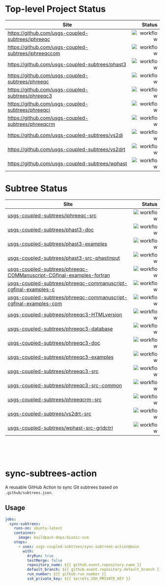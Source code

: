 # Top-level Project Status

| Site                                                 |                                                                                                    Status |
|------------------------------------------------------|----------------------------------------------------------------------------------------------------------:|
| https://github.com/usgs-coupled-subtrees/iphreeqc    | ![workflow](https://github.com/usgs-coupled-subtrees/iphreeqc/actions/workflows/subtree.yml/badge.svg)    |
| https://github.com/usgs-coupled-subtrees/iphreeqccom | ![workflow](https://github.com/usgs-coupled-subtrees/iphreeqccom/actions/workflows/subtree.yml/badge.svg) |
| https://github.com/usgs-coupled-subtrees/phast3      | ![workflow](https://github.com/usgs-coupled-subtrees/phast3/actions/workflows/subtree.yml/badge.svg)      |
| https://github.com/usgs-coupled-subtrees/phreeqc     | ![workflow](https://github.com/usgs-coupled-subtrees/phreeqc/actions/workflows/subtree.yml/badge.svg)     |
| https://github.com/usgs-coupled-subtrees/phreeqc3    | ![workflow](https://github.com/usgs-coupled-subtrees/phreeqc3/actions/workflows/subtree.yml/badge.svg)    |
| https://github.com/usgs-coupled-subtrees/phreeqci    | ![workflow](https://github.com/usgs-coupled-subtrees/phreeqci/actions/workflows/subtree.yml/badge.svg)    |
| https://github.com/usgs-coupled-subtrees/phreeqcrm   | ![workflow](https://github.com/usgs-coupled-subtrees/phreeqcrm/actions/workflows/subtree.yml/badge.svg)   |
| https://github.com/usgs-coupled-subtrees/vs2di       | ![workflow](https://github.com/usgs-coupled-subtrees/phreeqcrm/actions/workflows/subtree.yml/badge.svg)   |
| https://github.com/usgs-coupled-subtrees/vs2drt      | ![workflow](https://github.com/usgs-coupled-subtrees/vs2drt/actions/workflows/subtree.yml/badge.svg)      |
| https://github.com/usgs-coupled-subtrees/wphast      | ![workflow](https://github.com/usgs-coupled-subtrees/wphast/actions/workflows/subtree.yml/badge.svg)      |


# Subtree Status

| Site                                                                                                                                                            |                                                                                                                                       Status |
|-----------------------------------------------------------------------------------------------------------------------------------------------------------------|---------------------------------------------------------------------------------------------------------------------------------------------:|
| [usgs-coupled-subtrees/iphreeqc-src](https://github.com/usgs-coupled-subtrees/iphreeqc-src)                                                                     | ![workflow](https://github.com/usgs-coupled-subtrees/iphreeqc-src/actions/workflows/subtree.yml/badge.svg)                                   |
| [usgs-coupled-subtrees/phast3-doc](https://github.com/usgs-coupled-subtrees/phast3-doc)                                                                         | ![workflow](https://github.com/usgs-coupled-subtrees/phast3-doc/actions/workflows/subtree.yml/badge.svg)                                     |
| [usgs-coupled-subtrees/phast3-examples](https://github.com/usgs-coupled-subtrees/phast3-examples)                                                               | ![workflow](https://github.com/usgs-coupled-subtrees/phast3-examples/actions/workflows/subtree.yml/badge.svg)                                |
| [usgs-coupled-subtrees/phast3-src-phastinput](https://github.com/usgs-coupled-subtrees/phast3-src-phastinput)                                                   | ![workflow](https://github.com/usgs-coupled-subtrees/phast3-src-phastinput/actions/workflows/subtree.yml/badge.svg)                          |
| [usgs-coupled-subtrees/phreeqc-COMManuscript-CGfinal-examples-fortran](https://github.com/usgs-coupled-subtrees/phreeqc-COMManuscript-CGfinal-examples-fortran) | ![workflow](https://github.com/usgs-coupled-subtrees/phreeqc-COMManuscript-CGfinal-examples-fortran/actions/workflows/subtree.yml/badge.svg) |
| [usgs-coupled-subtrees/phreeqc-commanuscript-cgfinal-examples-c](https://github.com/usgs-coupled-subtrees/phreeqc-commanuscript-cgfinal-examples-c)             | ![workflow](https://github.com/usgs-coupled-subtrees/phreeqc-commanuscript-cgfinal-examples-c/actions/workflows/subtree.yml/badge.svg)       |
| [usgs-coupled-subtrees/phreeqc-commanuscript-cgfinal-examples-com](https://github.com/usgs-coupled-subtrees/phreeqc-commanuscript-cgfinal-examples-com)         | ![workflow](https://github.com/usgs-coupled-subtrees/phreeqc-commanuscript-cgfinal-examples-com/actions/workflows/subtree.yml/badge.svg)     |
| [usgs-coupled-subtrees/phreeqc3-HTMLversion](https://github.com/usgs-coupled-subtrees/phreeqc3-HTMLversion)                                                     | ![workflow](https://github.com/usgs-coupled-subtrees/phreeqc3-HTMLversion/actions/workflows/subtree.yml/badge.svg)                           |
| [usgs-coupled-subtrees/phreeqc3-database](https://github.com/usgs-coupled-subtrees/phreeqc3-database)                                                           | ![workflow](https://github.com/usgs-coupled-subtrees/phreeqc3-database/actions/workflows/subtree.yml/badge.svg)                              |
| [usgs-coupled-subtrees/phreeqc3-doc](https://github.com/usgs-coupled-subtrees/phreeqc3-doc)                                                                     | ![workflow](https://github.com/usgs-coupled-subtrees/phreeqc3-doc/actions/workflows/subtree.yml/badge.svg)                                   |
| [usgs-coupled-subtrees/phreeqc3-examples](https://github.com/usgs-coupled-subtrees/phreeqc3-examples)                                                           | ![workflow](https://github.com/usgs-coupled-subtrees/phreeqc3-examples/actions/workflows/subtree.yml/badge.svg)                              |
| [usgs-coupled-subtrees/phreeqc3-src](https://github.com/usgs-coupled-subtrees/phreeqc3-src)                                                                     | ![workflow](https://github.com/usgs-coupled-subtrees/phreeqc3-src/actions/workflows/subtree.yml/badge.svg)                                   |
| [usgs-coupled-subtrees/phreeqc3-src-common](https://github.com/usgs-coupled-subtrees/phreeqc3-src-common)                                                       | ![workflow](https://github.com/usgs-coupled-subtrees/phreeqc3-src-common/actions/workflows/subtree.yml/badge.svg)                            |
| [usgs-coupled-subtrees/phreeqcrm-src](https://github.com/usgs-coupled-subtrees/phreeqcrm-src)                                                                   | ![workflow](https://github.com/usgs-coupled-subtrees/phreeqcrm-src/actions/workflows/subtree.yml/badge.svg)                                  |
| [usgs-coupled-subtrees/vs2drt-src](https://github.com/usgs-coupled-subtrees/vs2drt-src)                                                                         | ![workflow](https://github.com/usgs-coupled-subtrees/vs2drt-src/actions/workflows/subtree.yml/badge.svg)                                     |
| [usgs-coupled-subtrees/wphast-src-gridctrl](https://github.com/usgs-coupled-subtrees/wphast-src-gridctrl)                                                       | ![workflow](https://github.com/usgs-coupled-subtrees/wphast-src-gridctrl/actions/workflows/subtree.yml/badge.svg)                            |


<br>
<br>
<br>

# sync-subtrees-action

A reusable GitHub Action to sync Git subtrees based on `.github/subtrees.json`.

## Usage

```yaml
jobs:
  sync-subtrees:
    runs-on: ubuntu-latest
    container:
      image: buildpack-deps:bionic-scm
    steps:
      - uses: usgs-coupled-subtrees/sync-subtrees-action@main
        with:
          dryRun: true
          testMerge: false
          repository_name: ${{ github.event.repository.name }}
          default_branch: ${{ github.event.repository.default_branch }}
          run_number: ${{ github.run_number }}
          ssh_private_key: ${{ secrets.SSH_PRIVATE_KEY }}
        
